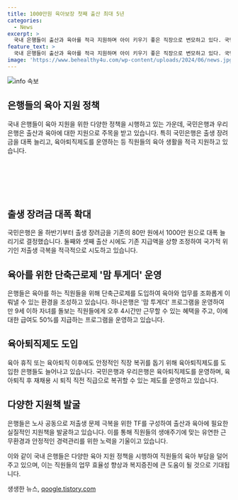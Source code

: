 ```yaml
---
title: 1000만원 육아보장 첫째 출산 최대 5년
categories:
  - News
excerpt: >
  국내 은행들이 출산과 육아를 적극 지원하며 아이 키우기 좋은 직장으로 변모하고 있다. 국민은행은 출생 장려금을 대폭 늘리고 육아 관련 제도를 확대, 하나은행은 워킹맘을 위한 단축근로제 맘 투게더를 운영하는 등 난임 의료비 지원 확대와 육아퇴직제도 도입 등을 통해 직원들의 경력단절을 막고 있다. 또한 신한은행은 직원 소개팅 프로그램 슈퍼쏠로를 통해 출산과 육아에 대한 해결책을 모색하고 있어, 은행들의 행보가 시민들에게 긍정적인 반응을 얻고 있다.
feature_text: >
  국내 은행들이 출산과 육아를 적극 지원하며 아이 키우기 좋은 직장으로 변모하고 있다. 국민은행은 출생 장려금을 대폭 늘리고 육아 관련 제도를 확대, 하나은행은 워킹맘을 위한 단축근로제 맘 투게더를 운영하는 등 난임 의료비 지원 확대와 육아퇴직제도 도입 등을 통해 직원들의 경력단절을 막고 있다. 또한 신한은행은 직원 소개팅 프로그램 슈퍼쏠로를 통해 출산과 육아에 대한 해결책을 모색하고 있어, 은행들의 행보가 시민들에게 긍정적인 반응을 얻고 있다.
image: 'https://www.behealthy4u.com/wp-content/uploads/2024/06/news.jpg'
---
```


<p><img src="https://www.behealthy4u.com/wp-content/uploads/2024/06/news.jpg" alt="info 속보" /></p>

<h2 data-ke-size="size26">은행들의 육아 지원 정책</h2>

<p>국내 은행들이 육아 지원을 위한 다양한 정책을 시행하고 있는 가운데, 국민은행과 우리은행은 출산과 육아에 대한 지원으로 주목을 받고 있습니다. 특히 국민은행은 출생 장려금을 대폭 늘리고, 육아퇴직제도를 운영하는 등 직원들의 육아 생활을 적극 지원하고 있습니다.</p>

<h2 data-ke-size="size24">&nbsp;</h2>

<p data-ke-size="size16">&nbsp;</p>

<h2 data-ke-size="size26">출생 장려금 대폭 확대</h2>

<p>국민은행은 올 하반기부터 출생 장려금을 기존의 80만 원에서 1000만 원으로 대폭 늘리기로 결정했습니다. 둘째와 셋째 출산 시에도 기존 지급액을 상향 조정하여 국가적 위기인 저출생 극복을 적극적으로 시도하고 있습니다.</p>

<h2 data-ke-size="size24">육아를 위한 단축근로제 '맘 투게더' 운영</h2>

<p>은행들은 육아를 하는 직원들을 위해 단축근로제를 도입하여 육아와 업무를 조화롭게 이뤄낼 수 있는 환경을 조성하고 있습니다. 하나은행은 '맘 투게더' 프로그램을 운영하여 만 9세 이하 자녀를 돌보는 직원들에게 오후 4시간만 근무할 수 있는 혜택을 주고, 이에 대한 급여도 50%를 지급하는 프로그램을 운영하고 있습니다.</p>

<h2 data-ke-size="size24">육아퇴직제도 도입</h2>

<p>육아 휴직 또는 육아퇴직 이후에도 안정적인 직장 복귀를 돕기 위해 육아퇴직제도를 도입한 은행들도 늘어나고 있습니다. 국민은행과 우리은행은 육아퇴직제도를 운영하며, 육아퇴직 후 재채용 시 퇴직 직전 직급으로 복귀할 수 있는 제도를 운영하고 있습니다.</p>

<h2 data-ke-size="size24">다양한 지원책 발굴</h2>

<p>은행들은 노사 공동으로 저출생 문제 극복을 위한 TF를 구성하여 출산과 육아에 필요한 실질적인 지원책을 발굴하고 있습니다. 이를 통해 직원들의 생애주기에 맞는 유연한 근무환경과 안정적인 경력관리를 위한 노력을 기울이고 있습니다.</p>

<p>이와 같이 국내 은행들은 다양한 육아 지원 정책을 시행하여 직원들의 육아 부담을 덜어주고 있으며, 이는 직원들의 업무 효율성 향상과 복지증진에 큰 도움이 될 것으로 기대됩니다.</p>
생생한 뉴스, <a href="https://qoogle.tistory.com" rel="dofollow">qoogle.tistory.com</a>



